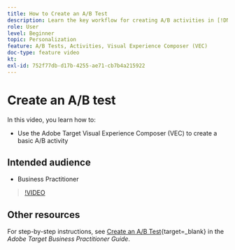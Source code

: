 ```yaml
---
title: How to Create an A/B Test
description: Learn the key workflow for creating A/B activities in [!DNL Adobe Target]. Create a basic A/B activity using the Visual Experience Composer (VEC).
role: User
level: Beginner
topic: Personalization
feature: A/B Tests, Activities, Visual Experience Composer (VEC)
doc-type: feature video
kt:
exl-id: 752f77db-d17b-4255-ae71-cb7b4a215922
---
```

# Create an A/B test

In this video, you learn how to:

* Use the Adobe Target Visual Experience Composer (VEC) to create a basic A/B activity

## Intended audience

* Business Practitioner

>[!VIDEO](https://video.tv.adobe.com/v/17391/?quality=12)

## Other resources

For step-by-step instructions, see [Create an A/B Test](https://experienceleague.adobe.com/docs/target/using/activities/abtest/create/test-create-ab.html){target=_blank} in the *Adobe Target Business Practitioner Guide*.
